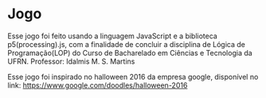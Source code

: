 # Jogo
Esse jogo foi feito usando a linguagem JavaScript e a biblioteca p5(processing).js, com a finalidade de concluir a disciplina de Lógica de Programação(LOP) do Curso de Bacharelado em Ciências e Tecnologia da UFRN.
Professor: Idalmis M. S. Martins

Esse jogo foi inspirado no halloween 2016 da empresa google, disponível no link: https://www.google.com/doodles/halloween-2016



